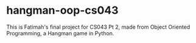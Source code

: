 # hangman-oop-cs043

This is Fatimah's final project for CS043 Pt 2, made from Object Oriented Programming, a Hangman game in Python. 
